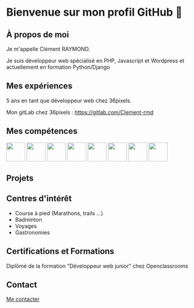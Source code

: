 # Bienvenue sur mon profil GitHub 👋

## À propos de moi

Je m'appelle Clément RAYMOND.

Je suis développeur web spécialisé en PHP, Javascript et Wordpress et actuellement en formation Python/Django

## Mes expériences

5 ans en tant que développeur web chez 36pixels.

Mon gitLab chez 36pixels : https://gitlab.com/Clement-rmd

## Mes compétences

[<img src="https://cdn.jsdelivr.net/gh/devicons/devicon/icons/html5/html5-original.svg" width="50"/>](https://cdn.jsdelivr.net/gh/devicons/devicon/icons/html5/html5-original.svg)
[<img src="https://cdn.jsdelivr.net/gh/devicons/devicon/icons/css3/css3-original.svg" width="50"/>](https://cdn.jsdelivr.net/gh/devicons/devicon/icons/css3/css3-original.svg)
[<img src="https://cdn.jsdelivr.net/gh/devicons/devicon/icons/tailwindcss/tailwindcss-plain.svg" width="50"/>](https://cdn.jsdelivr.net/gh/devicons/devicon/icons/tailwindcss/tailwindcss-plain.svg)
[<img src="https://cdn.jsdelivr.net/gh/devicons/devicon/icons/javascript/javascript-plain.svg" width="50"/>](https://cdn.jsdelivr.net/gh/devicons/devicon/icons/javascript/javascript-plain.svg)
[<img src="https://cdn.jsdelivr.net/gh/devicons/devicon/icons/php/php-original.svg" width="50"/>](https://cdn.jsdelivr.net/gh/devicons/devicon/icons/php/php-original.svg)
[<img src="https://cdn.jsdelivr.net/gh/devicons/devicon/icons/wordpress/wordpress-original.svg" width="50"/>](https://cdn.jsdelivr.net/gh/devicons/devicon/icons/wordpress/wordpress-original.svg)
[<img src="https://cdn.jsdelivr.net/gh/devicons/devicon/icons/vuejs/vuejs-original-wordmark.svg" width="50"/>](https://cdn.jsdelivr.net/gh/devicons/devicon/icons/vuejs/vuejs-original-wordmark.svg)
[<img src="https://cdn.jsdelivr.net/gh/devicons/devicon/icons/nuxtjs/nuxtjs-original.svg" width="50"/>](https://cdn.jsdelivr.net/gh/devicons/devicon/icons/nuxtjs/nuxtjs-original.svg)

## Projets

## Centres d'intérêt

* Course à pied (Marathons, trails ...)
* Badminton
* Voyages
* Gastronomies
 
## Certifications et Formations

Diplômé de la formation "Développeur web junior" chez Openclassrooms

## Contact

[Me contacter](mailto:contact@devexplorer.fr)

